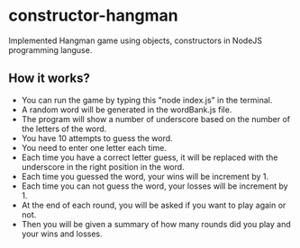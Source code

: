 # constructor-hangman

Implemented Hangman game using objects, constructors in NodeJS programming languse. 

## How it works? 

- You can run the game by typing this "node index.js" in the terminal.
- A random word will be generated in the wordBank.js file.
- The program will show a number of underscore based on the number of the letters of the word.
- You have 10 attempts to guess the word.
- You need to enter one letter each time.
- Each time you have a correct letter guess, it will be replaced with the underscore in the right position in the word.
- Each time you guessed the word, your wins will be increment by 1.
- Each time you can not guess the word, your losses will be increment by 1.
- At the end of each round, you will be asked if you want to play again or not.
- Then you will be given a summary of how many rounds did you play and your wins and losses.
